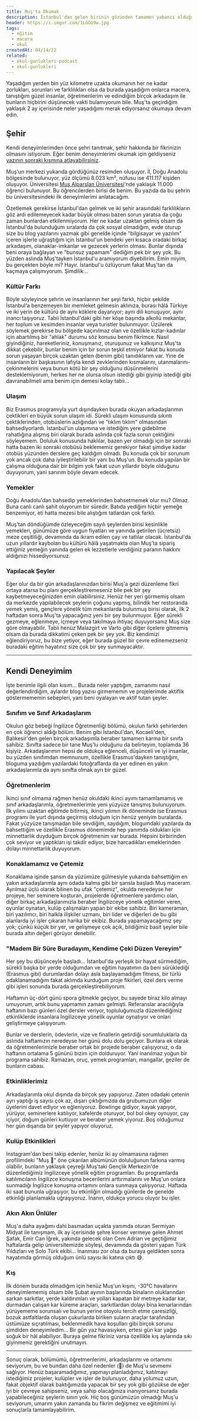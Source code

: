 ```yaml
---
title: Muş'ta Okumak
description: İstanbul'dan gelen birinin gözünden tamamen yabancı olduğu bir bölge ve şehirde geçirdiği üniversite hayatı ve başından geçen maceralar.
header: https://i.imgur.com/1LGGG9w.jpg
tags:
  - eğitim
  - macera
  - okul
createdAt: 04/14/22
related:
  - okul-gunlukleri-podcast
  - okul-gunlukleri
---
```


Yaşadığım yerden bin yüz kilometre uzakta okumanın her ne kadar zorlukları, sorunları ve farklılıkları olsa da burada yaşadığım onlarca macera, tanıştığım güzel insanlar, öğretmenlerim ve edindiğim birçok arkadaşım ile bunların hiçbirini düşünecek vakti bulamıyorum bile. Muş'ta geçirdiğim yaklaşık 2 ay içerisinde neler yaşadığımı merak ediyorsanız okumaya devam edin.

## Şehir

Kendi deneyimlerimden önce şehri tanıtmak, şehir hakkında bir fikrinizin olmasını istiyorum. Eğer benim deneyimlerimi okumak için geldiyseniz [yazının sonraki kısmına atlayabilirsiniz](#kendi-deneyimim).

<smart-figure src="https://i.imgur.com/anEBDJz.jpg"></smart-figure>

Muş'un merkezi yukarıda gördüğünüz resimden oluşuyor. İl, Doğu Anadolu bölgesinde bulunuyor, yüz ölçümü 8.023 km², nüfusu ise 411.117 kişiden oluşuyor. Üniversitesi [Muş Alparslan Üniversitesi](https://alparslan.edu.tr)'nde yaklaşık 11.000 öğrenci bulunuyor. Bu öğrencilerden birisi de benim. Bu yazıda da bu şehrin bu üniversitesindeki ilk deneyimlerimi anlatacağım.

Özetlemek gerekirse İstanbul'dan gelmek ve iki şehir arasındaki farklılıkların göz ardı edilemeyecek kadar büyük olması bazen sorun yaratsa da çoğu zaman bunlardan etkilenmiyorum. Her ne kadar uzaktan gelmiş olsam da İstanbul'da bulunduğum sıralarda da çok sosyal olmadığım, evde oturup size bu blog yazılarını yazmak gibi genelde içinde "bilgisayar ve yazılım" içeren işlerle uğraştığım için İstanbul'un bendeki yeri kısaca oradaki birkaç arkadaşım, olanaklar-imkanlar ve gezecek yerlerin olması. Bunlar dışında beni oraya bağlayan ve "bunsuz yapamam" dediğim pek bir şey yok. Bu yüzden aslında Muş'tayken İstanbul'u aramıyorum diyebilirim. Emin miyim, bu gerçekten böyle mi? Hayır. İstanbul'u özlüyorum fakat Muş'tan da kaçmaya çalışmıyorum. Şimdilik...

### Kültür Farkı

Böyle söyleyince şehrin ve insanlarının her şeyi farklı, hiçbir şekilde İstanbul'a benzemeyen bir memleket gelmesin aklınıza, burası hâlâ Türkiye ve iki yerin de kültürü de aynı köklere dayanıyor; aynı dili konuşuyor, aynı inancı taşıyoruz. Tabii İstanbul'daki gibi her köşe başında alkollü mekanlar, her toplum ve kesimden insanlar veya turistler bulunmuyor. Üzülerek söylemek gerekirse bu bölgede kaçınılmaz olan ve özellikle kızlar-kadınlar için abartılmış bir "ahlak" durumu söz konusu benim fikrimce. Nasıl giyindiğiniz, hareketleriniz, konuşmanız, oturuşunuz ve kalkışınız Muş'ta dikkat çekebilir, bunlar benim için bir sorun teşkil etmiyor fakat bu konuda sorun yaşayan birçok uzaktan gelen (benim gibi) tanıdıklarım var. Yine de insanların bir başkasının lafıyla kendi zevklerinden kısmalarını, utanmalarını-çekinmelerini veya bunun kötü bir şey olduğunu düşünmelerini desteklemiyorum, herkes her ne olursa olsun istediği gibi giyinip istediği gibi davranabilmeli ama benim için demesi kolay tabii...

### Ulaşım

Biz Erasmus programıyla yurt dışındayken burada okuyan arkadaşlarımın çektikleri en büyük sorun ulaşım idi. Sürekli ulaşım konusunda sıkıntı çektiklerinden, otobüslerin azlığından ve "tıklım tıklım" olmasından bahsediyorlardı. İstanbul'un ulaşımına ve istediğim yere gidebilme rahatlığına alışmış biri olarak burada aslında çok fazla sorun çektiğimi söyleyemem. Doluluk konusunda haklılar, bazen yer olmadığı için bir sonraki hatta bazen iki sonraki otobüsü beklememiz gerekiyor fakat şimdiye kadar otobüs yüzünden derslere geç kaldığım olmadı. Bu konuda çok bir sorunum yok ancak çok daha iyileştirilebilir bir yanı bu Muş'un. Bu konuda yapılan bir çalışma olduğuna dair bir bilgim yok fakat uzun yıllardır böyle olduğunu duyuyorum, yani sanırım böyle devam edecek.

### Yemekler

Doğu Anadolu'dan bahsedip yemeklerinden bahsetmemek olur mu? Olmaz. Buna canlı canlı şahit oluyorum bir süredir. Batıda yediğim hiçbir yemeğe benzemiyor, eti hatta mezesi bile alıştığım tatlardan çok farklı.

<smart-figure src="https://i.imgur.com/FbJ3aaC.jpg" image-class="h-[500px]" caption="Masaya sığmayan meze çeşitliliği."></smart-figure>

Muş'tan döndüğümde özleyeceğim sayılı şeylerden birisi kesinlikle yemekleri, günümüze göre uygun fiyatları ve yanında getirilen (ücretsiz) meze çeşitliliği, devamında da ikram edilen çay ve tatlılar olacak. İstanbul'da uzun yıllardır kaybolan bu kültürü hâlâ yaşatmakta olan Muş'ta sipariş ettiğiniz yemeğin yanında gelen ek lezzetlerle verdiğiniz paranın hakkını aldığınızı hissediyorsunuz.

### Yapılacak Şeyler

Eğer olur da bir gün arkadaşlarınızdan birisi Muş'a gezi düzenleme fikri ortaya atarsa bu planı gerçekleştiremeseniz bile pek bir şey kaybetmeyeceğinizden emin olabilirsiniz. Henüz her yeri görmemiş olsam da merkezde yapılabilecek şeylerin çoğunu yapmış, bilindik her restoranda yemek yemiş, gençlere yönelik tüm mekanlarda bulunmuş birisi olarak, ilk 2 haftadan sonra Muş'ta yapacağınız yeni bir şey bulunmuyor. Eğer sürekli gezmeye, eğlenmeye, içmeye veya takılmaya ihtiyaç duyuyorsanız Muş size göre olmayabilir. Tabii henüz Malazgirt ve Varto gibi diğer ilçelere gitmemiş olsam da burada dikkatimi çeken pek bir şey yok. Biz kendimizi eğlendiriyoruz, bu bize yetiyor, eğer burada güzel bir çevre edinemezseniz buradaki eğitim hayatınız size çok bir şey sunmayacaktır.

---

## Kendi Deneyimim

İşte benimle ilgili olan kısım... Burada neler yaptığım, zamanımı nasıl değerlendirdiğim, aylardır blog yazısı girmememin ve projelerimde aktiflik göstermememin sebepleri, yani beni oyalayan ve aktif tutan şeyler.

### Sınıfım ve Sınıf Arkadaşlarım

<smart-figure src="https://i.imgur.com/DBhocxQ.jpg" image-class="h-94" caption="Doğum günü etkinliği çıkışı arkadaşlarım ve ben."></smart-figure>

Okulun göz bebeği İngilizce Öğretmenliği bölümü, okulun farklı şehirlerden en çok öğrenci aldığı bölüm. Benim gibi İstanbul'dan, Kocaeli'den, Balıkesir'den gelen birçok arkadaşımla beraber tamamen karma bir sınıfa sahibiz. Sınıfta sadece bir tane Muş'lu olduğunu da belirteyim, toplamda 36 kişiyiz. Arkadaşlarımın hepsi de oldukça eğlenceli, düşünceli ve iyi insanlar, bu yüzden sınıfımdan memnunum, özellikle Erasmus'dayken tanıştığım, bloguma yazdığım yazılardaki fotoğraflarda da yer edinen en yakın arkadaşlarımla da aynı sınıfta olmak ayrı bir güzel.

### Öğretmenlerim

<smart-figure src="https://i.imgur.com/e0u9X35.jpg" caption="Birkaç öğretmenim ve arkadaşlarım."></smart-figure>

İkinci sınıf olmama rağmen henüz okuldaki ikinci ayımı tamamlamamış ve sınıf arkadaşlarımla, öğretmenlerimle yeni yüzyüze tanışmış bulunuyorum. İlk yılımı uzaktan eğitimde bitirmiş, ikinci yılımın ilk döneminde ise Erasmus programı ile yurt dışında geçirmiş olduğum için henüz yeniyim buralarda. Fakat yüzyüze tanışmadan bile sevdiğim, saydığım, blogumdaki yazılarda da bahsettiğim ve özellikle Erasmus dönemimde hep yanımda oldukları için minnettarlık duyduğum birçok öğretmenim var burada. Hepsini birbirinden çok seviyor ve yaptıkları işi takdir ediyor, bize harcadıkları emeklerinden dolayı minnettarlık duyuyorum.

### Konaklamamız ve Çetemiz

Konaklama işinde şansın da yüzümüze gülmesiyle yukarıda bahsettiğim en yakın arkadaşlarımla aynı odada kalma gibi bir şansla başladı Muş maceram. Ayrılmaz üçlü olarak bilinen bu ufak "çetemiz", okulda neredeyse her projeye, her seminere koşturan, projelerde öğretmenlere yardımcı olan, diğer birkaç arkadaşlarımızla beraber İngilizceye yönelik eğitimler veren, oyunlar oynatan, kulüp çalışmaları yapan bir ekibe sahibiz. Biri kameraman, biri yazılımcı, biri halkla ilişkiler uzmanı, biri lider ve diğerleri de bu gibi alanlarda iyi işler çıkaran harika bir ekibiz. Burada yapamayacağımız şey yok; çünkü küçük bir yer, ve gelişmeye çok açık, bildiğimiz basit şeyler bile burada altın değeri görüyor denebilir.

### "Madem Bir Süre Buradayım, Kendime Çeki Düzen Vereyim"

Her şey bu düşünceyle başladı... İstanbul'da yerleşik bir hayat sürmediğim, sürekli başka bir yerde olduğumdan ve eğitim hayatımın da beni sürüklediği (Erasmus gibi) durumlardan dolayı asla başlayamadığım fitness, bir türlü odaklanamadığım fakat aklımda kurduğum proje fikirleri, özel ders verme gibi işleri sonunda burada gerçekleştirebiliyorum.

Haftamın üç-dört günü spora gitmekle geçiyor, bu sayede biraz kilo almayı umuyorum, artık bunu yapmamın zamanı gelmişti. Referanslar aracılığıyla haftanın bazı günleri özel dersler veriyor, topluluğumuzla düzenlediğimiz etkinliklerde insanlara İngilizceye yönelik oyunlar oynatıyor ve onları geliştirmeye çalışıyorum.

<smart-figure src="https://i.imgur.com/9jGBoBx.jpg" caption="Bas!!"></smart-figure>

Bunlar ve derslerin, ödevlerin, vize ve finallerin getirdiği sorumluluklarla da aslında haftamızın neredeyse her günü dolu dolu geçiyor. Bunlara ek olarak da öğretmenlerimizle beraber ortak bir projede beraber çalışıyoruz, o da haftanın ortalama 5 gününü bizim için dolduruyor. Yani inanılmaz yoğun bir programa sahibiz. Ramazan, oruç, yemek programları, mangallar, geziler de bunların cabası.

### Etkinliklerimiz

<smart-figure src="https://i.imgur.com/DNclkRe.jpg" image-class="h-94" caption="Kayağa gittiğimiz günden bir fotoğraf."></smart-figure>

Arkadaşlarımla okul dışında da birçok şey yapıyoruz. Zaten odadaki çetenin ayrı yaptığı iş sayısı çok az, dışarı çıktığımızda da grubumuzun diğer üyelerini davet ediyor ve eğleniyoruz. Bowlinge gidiyor, kayak yapıyor, yürüyor, seminerlere katılıyor, kafelerde oturuyor, bol bol okey oynuyor, çay içiyor, doğum günleri kutluyor ve beraber yemek yiyoruz. Boş olduğumuz her gün dışarıda bir şeyler yapıyor oluyoruz.

### Kulüp Etkinlikleri

<smart-figure src="https://i.imgur.com/iHZy9oh.jpg" caption="İngilizce kulübümüzü yürüttüğümüz ekip."></smart-figure>

Instagram'dan beni takip edenler, henüz iki ay olmamasına rağmen profilimdeki "Muş 🌹" öne çıkarılan albümünün doluluğunun farkına varmış olabilir, bunların yaklaşık çeyreği Muş'taki Gençlik Merkezin'de düzenlediğimiz İngilizceye yönelik eğitim programları. Bu programlarda katılımcıların İngilizce konuşma becerilerini arttırmalarını ve Muş'un onlara sunmadığı İngilizce konuşma ortamını onlara sunmaya çalışıyoruz. Haftada iki saat bununla uğraşıyor, bu etkinliğin olmadığı günlerde de genelde etkinliği planlamakla uğraşıyoruz. İnanın, oldukça yorucu oluyor bu işler.

### Akın Akın Ünlüler

<smart-figure src="https://i.imgur.com/RzdN6G4.jpg" caption="Solo Türk gösteri pilotları."></smart-figure>

Muş'a daha ayağımı dahi basmadan uçakta yanımda oturan Sermiyan Midyat ile tanışmam, ilk ay içerisinde şehre konser vermeye gelen Ahmet Şafak, Emir Can İğrek, yakında gelecek olan Cem Adrian ve geçtiğimiz haftalarda gelip üniversitemizde söyleşi, devamında da gösteri yapan Türk Yıldızları ve Solo Türk ekibi... İnanması zor olsa da buraya geldikten sonra hayatımda görmüş olduğum ünlü sayısı iki katına çıktı 😅.

### Kış

<blog-image-container>
  <smart-figure src="https://i.imgur.com/u4M3K9m.jpg" image-class="h-90" caption="Beş dakika yemekhane sırası bekledikten sonra..."></smart-figure>
  <smart-figure src="https://i.imgur.com/3Jrw6uY.jpg" image-class="h-90" caption="Kar altında yok olmuş bir araç."></smart-figure>
</blog-image-container>

İlk dönem burada olmadığım için henüz Muş'un kışını, -30°C havalarını deneyimlememiş olsam bile Şubat ayının başlarında binaların oluklarından sarkan sarkıtlar, yerde kaldırımları ve yolları kapatan bir metreye kadar kar, durmadan çalışan kar küreme araçları, sarkıtlardan dolayı bina kenarlarından yürüyememe sorunsalı ve bunun yerine otoyolu tercih etme çaresizliği, bozuk astfaltlarda oluşan çukurlarda biriken suların araçlar tarafından üstümüze sıçratılması, beklenmedik hava koşulları gibi birçok sorunu şimdiden deneyimledim... Bir gün yaz havasıyken, ertesi gün kar yağıp soğuk bir hâl alabiliyor. Buraya gelme fikriniz varsa özellikle kış aylarında sıkı giyinmeniz gerektiğini unutmayın.

---

Sonuç olarak, bölümümü, öğretmenlerimi, arkadaşlarımı ve ortamımı seviyorum, bu ve bundan daha özel nedenler (💜) de Muş'u sevmemi sağlıyor. Henüz başaramadığımız, yapmayı planladığımız, katılmayı istediğimiz projeler, kulüpler ve işler de bulunuyor, daha yolumuz uzun, fakat objektif olarak baktığımızda yapacak bir şey yok gibi gözükse de eğer iyi bir çevreye sahipseniz, veya sahip olacağınıza inanıyorsanız burada yapabileceğiniz şeylerin sınırı yok. Hiç boş günümüzün olmadığı Muş'u seviyorum, umarım yakın zamanda bu fikrim değişmez ve eğitimimi iyi sonuçlarla tamamlayabilirim.
